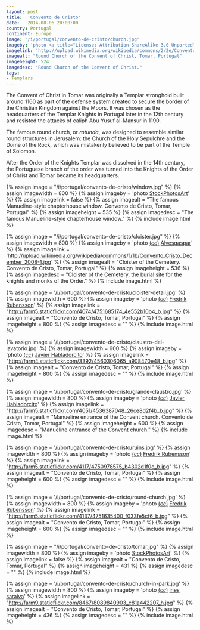 ```yaml
---
layout: post
title:  'Convento de Cristo'
date:   2014-08-06 20:00:00
country: Portugal
continent: Europe
image: '/i/portugal/convento-de-cristo/church.jpg'
imageby: 'photo <a title="License: Attribution-ShareAlike 3.0 Unported" href="http://creativecommons.org/licenses/by-sa/3.0/deed.en">(<em>cc</em>)</a> <a href="http://commons.wikimedia.org/wiki/File%3AConvento_Cristo_December_2008-8.jpg">Alvesgaspar</a>'
imagelink: 'http://upload.wikimedia.org/wikipedia/commons/2/2e/Convento_Cristo_December_2008-8.jpg'
imagealt: "Round Church of the Convent of Christ, Tomar, Portugal"
imageheight: 524
imagedesc: "Round Church of the Convent of Christ."
tags:
- Templars
---
```

The Convent of Christ in Tomar was originally a Templar stronghold built around 1160 as part of the defense system created to secure the border of the Christian Kingdom against the Moors. It was chosen as the headquarters of the Templar Knights in Portugal later in the 12th century and resisted the attacks of caliph Abu Yusuf al-Mansur in 1190.

The famous round church, or <i>rotunda</i>, was designed to resemble similar round structures in Jerusalem: the Church of the Holy Sepulchre and the Dome of the Rock, which was mistakenly believed to be part of the Temple of Solomon.

After the Order of the Knights Templar was dissolved in the 14th century, the Portuguese branch of the order was turned into the Knights of the Order of Christ and Tomar became its headquarters.

<!-- img -->
{% assign image = "/i/portugal/convento-de-cristo/window.jpg" %}
{% assign imagewidth = 800 %}
{% assign imageby = 'photo <a href="http://www.bigstockphoto.com/image-63371710/stock-photo-tomar%2C-portugal-july-18%2C-2013%3A-famous-chapter-house-manueline-style-window%2C-in-the-templar-convent">StockPhotosArt</a>' %}
{% assign imagelink = false %}
{% assign imagealt = "The famous Manueline-style chapterhouse window. Convento de Cristo, Tomar, Portugal" %}
{% assign imageheight = 535 %}
{% assign imagedesc = "The famous Manueline-style chapterhouse window." %}
{% include image.html %}

{% assign image = "/i/portugal/convento-de-cristo/cloister.jpg" %}
{% assign imagewidth = 800 %}
{% assign imageby = 'photo <a title="License: Attribution-ShareAlike 3.0 Unported" href="http://creativecommons.org/licenses/by-sa/3.0/">(<em>cc</em>)</a> <a href="http://commons.wikimedia.org/wiki/File%3AConvento_Cristo_December_2008-1.jpg">Alvesgaspar</a>' %}
{% assign imagelink = 'http://upload.wikimedia.org/wikipedia/commons/1/1b/Convento_Cristo_December_2008-1.jpg' %}
{% assign imagealt = "Cloister of the Cemetery. Convento de Cristo, Tomar, Portugal" %}
{% assign imageheight = 536 %}
{% assign imagedesc = "Cloister of the Cemetery, the burial site for the knights and monks of the Order." %}
{% include image.html %}

{% assign image = '/i/portugal/convento-de-cristo/cloister-detail.jpg' %}
{% assign imagewidth = 600 %}
{% assign imageby = 'photo <a title="License: Attribution-ShareAlike 2.0 Generic" href="https://creativecommons.org/licenses/by-sa/2.0/">(<em>cc</em>)</a> <a href="http://www.flickr.com/photos/froderik/4751685174">Fredrik Rubensson</a>' %}
{% assign imagelink = "http://farm5.staticflickr.com/4074/4751685174_4e552b10b4_b.jpg" %}
{% assign imagealt = "Convento de Cristo, Tomar, Portugal" %}
{% assign imageheight = 800 %}
{% assign imagedesc = "" %}
{% include image.html %}

{% assign image = '/i/portugal/convento-de-cristo/claustro-del-lavatorio.jpg' %}
{% assign imagewidth = 600 %}
{% assign imageby = 'photo <a title="License: Attribution-NoDerivs 2.0 Generic" href="https://creativecommons.org/licenses/by-nd/2.0/">(<em>cc</em>)</a> <a href="http://www.flickr.com/photos/plugman/4560306065/in/set-72157623744011585">Javier Habladorcito</a>' %}
{% assign imagelink = "http://farm4.staticflickr.com/3392/4560306065_a908470e48_b.jpg" %}
{% assign imagealt = "Convento de Cristo, Tomar, Portugal" %}
{% assign imageheight = 800 %}
{% assign imagedesc = "" %}
{% include image.html %}

{% assign image = '/i/portugal/convento-de-cristo/grande-claustro.jpg' %}
{% assign imagewidth = 800 %}
{% assign imageby = 'photo <a title="License: Attribution-NoDerivs 2.0 Generic" href="https://creativecommons.org/licenses/by-nd/2.0/">(<em>cc</em>)</a> <a href="http://www.flickr.com/photos/plugman/4536387048">Javier Habladorcito</a>' %}
{% assign imagelink = "http://farm5.staticflickr.com/4051/4536387048_26ce8d2f4b_b.jpg" %}
{% assign imagealt = "Manueline entrance of the Convent church. Convento de Cristo, Tomar, Portugal" %}
{% assign imageheight = 600 %}
{% assign imagedesc = "Manueline entrance of the Convent church." %}
{% include image.html %}

{% assign image = '/i/portugal/convento-de-cristo/ruins.jpg' %}
{% assign imagewidth = 800 %}
{% assign imageby = 'photo <a title="License: Attribution-ShareAlike 2.0 Generic" href="https://creativecommons.org/licenses/by-sa/2.0/">(<em>cc</em>)</a> <a href="http://www.flickr.com/photos/froderik/4750978575">Fredrik Rubensson</a>' %}
{% assign imagelink = "http://farm5.staticflickr.com/4117/4750978575_b4302d1f0c_b.jpg" %}
{% assign imagealt = "Convento de Cristo, Tomar, Portugal" %}
{% assign imageheight = 600 %}
{% assign imagedesc = "" %}
{% include image.html %}

{% assign image = '/i/portugal/convento-de-cristo/round-church.jpg' %}
{% assign imagewidth = 800 %}
{% assign imageby = 'photo <a title="License: Attribution-ShareAlike 2.0 Generic" href="https://creativecommons.org/licenses/by-sa/2.0/">(<em>cc</em>)</a> <a href="http://www.flickr.com/photos/froderik/4751635400">Fredrik Rubensson</a>' %}
{% assign imagelink = "http://farm5.staticflickr.com/4137/4751635400_f033fe5cf6_b.jpg" %}
{% assign imagealt = "Convento de Cristo, Tomar, Portugal" %}
{% assign imageheight = 600 %}
{% assign imagedesc = "" %}
{% include image.html %}

{% assign image = "/i/portugal/convento-de-cristo/tomar.jpg" %}
{% assign imagewidth = 800 %}
{% assign imageby = 'photo <a href="http://www.bigstockphoto.com/image-63371716/stock-photo-tomar%2C-portugal-july-18%2C-2013%3A-templar-convent-of-christ-in-tomar%2C-portugal-one-of-the-most-impor">StockPhotosArt</a>' %}
{% assign imagelink = false %}
{% assign imagealt = "Convento de Cristo, Tomar, Portugal" %}
{% assign imageheight = 431 %}
{% assign imagedesc = "" %}
{% include image.html %}

{% assign image = '/i/portugal/convento-de-cristo/church-in-park.jpg' %}
{% assign imagewidth = 800 %}
{% assign imageby = 'photo <a title="License: Attribution 2.0 Generic" href="https://creativecommons.org/licenses/by/2.0/">(<em>cc</em>)</a> <a href="http://www.flickr.com/photos/inessaraiva/8089840903/in/set-72157621828634405">ines saraiva</a>' %}
{% assign imagelink = "http://farm9.staticflickr.com/8467/8089840903_c81a442207_h.jpg" %}
{% assign imagealt = "Convento de Cristo, Tomar, Portugal" %}
{% assign imageheight = 436 %}
{% assign imagedesc = "" %}
{% include image.html %}